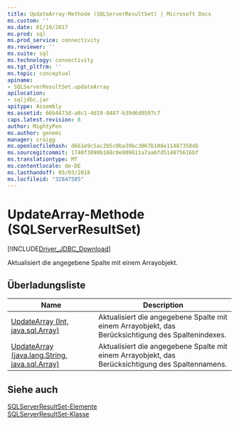 ```yaml
---
title: UpdateArray-Methode (SQLServerResultSet) | Microsoft Docs
ms.custom: ''
ms.date: 01/19/2017
ms.prod: sql
ms.prod_service: connectivity
ms.reviewer: ''
ms.suite: sql
ms.technology: connectivity
ms.tgt_pltfrm: ''
ms.topic: conceptual
apiname:
- SQLServerResultSet.updateArray
apilocation:
- sqljdbc.jar
apitype: Assembly
ms.assetid: 66b4473d-a8c1-4d19-8487-b39d6d0597c7
caps.latest.revision: 8
author: MightyPen
ms.author: genemi
manager: craigg
ms.openlocfilehash: d661e9c5ac2b5c0ba39bc3067b108e11487350db
ms.sourcegitcommit: 1740f3090b168c0e809611a7aa6fd514075616bf
ms.translationtype: MT
ms.contentlocale: de-DE
ms.lasthandoff: 05/03/2018
ms.locfileid: "32847585"
---
```

# <a name="updatearray-method-sqlserverresultset"></a>UpdateArray-Methode (SQLServerResultSet)
[!INCLUDE[Driver_JDBC_Download](../../../includes/driver_jdbc_download.md)]

  Aktualisiert die angegebene Spalte mit einem Arrayobjekt.  
  
## <a name="overload-list"></a>Überladungsliste  
  
|Name|Description|  
|----------|-----------------|  
|[UpdateArray (Int, java.sql.Array)](../../../connect/jdbc/reference/updatearray-method-int-java-sql-array.md)|Aktualisiert die angegebene Spalte mit einem Arrayobjekt, das Berücksichtigung des Spaltenindexes.|  
|[UpdateArray (java.lang.String, java.sql.Array)](../../../connect/jdbc/reference/updatearray-method-java-lang-string-java-sql-array.md)|Aktualisiert die angegebene Spalte mit einem Arrayobjekt, das Berücksichtigung des Spaltennamens.|  
  
## <a name="see-also"></a>Siehe auch  
 [SQLServerResultSet-Elemente](../../../connect/jdbc/reference/sqlserverresultset-members.md)   
 [SQLServerResultSet-Klasse](../../../connect/jdbc/reference/sqlserverresultset-class.md)  
  
  
